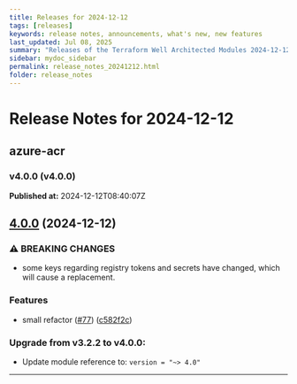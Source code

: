 ```yaml
---
title: Releases for 2024-12-12
tags: [releases]
keywords: release notes, announcements, what's new, new features
last_updated: Jul 08, 2025
summary: "Releases of the Terraform Well Architected Modules 2024-12-12"
sidebar: mydoc_sidebar
permalink: release_notes_20241212.html
folder: release_notes
---
```


# Release Notes for 2024-12-12

## azure-acr
### v4.0.0 (v4.0.0)
**Published at:** 2024-12-12T08:40:07Z

## [4.0.0](https://github.com/CloudNationHQ/terraform-azure-acr/compare/v3.2.2...v4.0.0) (2024-12-12)


### ⚠ BREAKING CHANGES

* some keys regarding registry tokens and secrets have changed, which will cause a replacement.

### Features

* small refactor ([#77](https://github.com/CloudNationHQ/terraform-azure-acr/issues/77)) ([c582f2c](https://github.com/CloudNationHQ/terraform-azure-acr/commit/c582f2ca527852e6b6f3fa9b9add18891755e55c))

### Upgrade from v3.2.2 to v4.0.0:

- Update module reference to: `version = "~> 4.0"`

---

